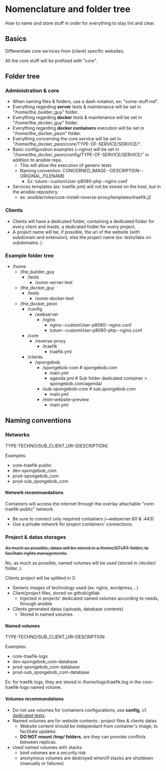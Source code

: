 # Nomenclature and folder tree

How to name and store stuff in order for everything to stay lint and clear.

## Basics

Differentiate core services from (client) specific websites.

All the core stuff will be prefixed with "core".

## Folder tree

### Administration & core

- When naming files & folders, use a dash notation, ex: "some-stuff.md".
- Everything regarding **server** tests & maintenance will be set in "/home/the_builder_guy" folder.
- Everything regarding **docker** tests & maintenance will be set in "/home/the_docker_guy" folder.
- Everything regarding **docker containers** execution will be set in "/home/the_docker_peon" folder.
- Everything concerning the core service will be set in "/home/the_docker_peon/core/TYPE-OF-SERVICE/SERVICE/".
- Basic configuration examples (~nginx) will be set in "/home/the_docker_peon/config/TYPE-OF-SERVICE/SERVICE/" in addition to ansible repo.
  - This will allow the execution of generic tests
  - Naming convention: CONCERNED_IMAGE--DESCRIPTION--ORIGINAL_FILENAME
    - Ex: tutum--customUser-p8080-php--nginx.conf
- Services templates (ex: traefik.yml) will not be stored on the host, but in the ansible repository.
  - ex: ansible/roles/core-install-reverse-proxy/templates/traefik.j2

### Clients

- Clients will have a dedicated folder, containing a dedicated folder for every client and inside, a dedicated fodler for every project.
- A project name will be, if possible, the uri of the website (with subdomain and extension), else the project name (ex: tests/labs on subdomains..).

### Example folder tree

- /home
  - /the_builder_guy
    - /tests
      - /some-server-test
  - /the_docker_guy
    - /tests
      - /some-docker-test
  - /the_docker_peon
    - /config
      - /webserver
        - /nginx
          - nginx--customUser-p8080--nginx.conf
          - tutum--customUser-p8080-php--nginx.conf
    - /core
      - /reverse-proxy
        - /traefik
          - traefik.yml
    - /clients
      - /spongebob
        - /spongebob-com            # spongebob.com
          - main.yml
          - agenda.yml              # Sub folder dedicated container > spongebob.com/agenda/
        - /sub-spongebob-com        # sub.spongebob.com
          - main.yml
        - /mini-website-preview
          - main.yml

## Naming conventions

### Networks

TYPE-TECHNO/SUB_CLIENT_URI-[DESCRIPTION]

Examples:

- core-traefik-public
- dev-spongebob_com
- prod-spongebob_com
- prod-sub_spongebob_com

#### Network recommandations

Containers will access the internet through the overlay attachable "core-traefik-public" network.

- Be sure to connect only required containers (~webserver:80 & :443)
- Use a private network for project containers' connections.

### Project & datas storages

~~As much as possible, datas will be stored in a /home/STUFF folder, to facilitate rights managements.~~

No, as much as possible, named volumes will be used (stored in /docker/ folder..).

Clients project will be splitted in 3:

- Generic images of technology used (ex: nginx, wordpress, ..)
- Client/project files, stored on github/gitlab
  - Injected in projects' dedicated named volumes according to needs, through ansible
- Clients generated datas (uploads, database contents)
  - Stored in named volumes

#### Named volumes

TYPE-TECHNO/SUB_CLIENT_URI-DESCRIPTION

Examples:

- core-traefik-logs
- dev-spongebob_com-database
- prod-spongebob_com-database
- prod-sub_spongebob_com-database

Ex: for traefik logs, they are stored in /home/logs/traefik.log in the core-traefik-logs named volume.

#### Volumes recommandations

- Do not use volumes for containers configurations, use **config**, cf. [dedicated tests](https://github.com/youpiwaza/server-related-tutorials/blob/master/01-docker/04-my-tests/09-traefik-curated/11-prod-hello-curated/08-hello-stack-curated-comments/README-use-docker-config.md).
- Named volumes are for website contents : project files & clients datas
  - Website content should be independant from container's image, to facilitate updates.
  - **DO NOT mount /tmp/ folders**, are they can provoke conflicts between replicas.
- Used named volumes with stacks
  - bind volumes are a security risk
  - anonymous volumes are destroyed when/if stacks are shutdown (manually or failures)
